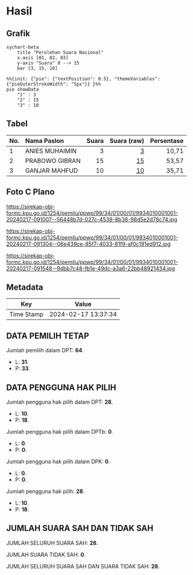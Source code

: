 # Hasil

## Grafik

```mermaid
xychart-beta
    title "Perolehan Suara Nasional"
    x-axis [01, 02, 03]
    y-axis "Suara" 0 --> 15
    bar [3, 15, 10]
```

```mermaid
%%{init: {"pie": {"textPosition": 0.5}, "themeVariables": {"pieOuterStrokeWidth": "5px"}} }%%
pie showData
    "1" : 3
    "2" : 15
    "3" : 10
```

## Tabel

| No. | Nama Paslon    | Suara | Suara (raw) | Persentase |
|:--- |:-------------- | -----:| -----------:| ----------:|
| 1   | ANIES MUHAIMIN | 3     | [3][p-1]    | 10,71      |
| 2   | PRABOWO GIBRAN | 15    | [15][p-2]   | 53,57      |
| 3   | GANJAR MAHFUD  | 10    | [10][p-3]   | 35,71      |


[p-1]: https://github.com/gigit-pemilu/pemilu-2024/blob/main/pilpres/hitung-suara/sub/99-luar-negeri/sub/34-darwin-australia/sub/01-darwin-australia/sub/0001-darwin-australia/sub/001-pos-001/sub/paslon-1.txt
[p-2]: https://github.com/gigit-pemilu/pemilu-2024/blob/main/pilpres/hitung-suara/sub/99-luar-negeri/sub/34-darwin-australia/sub/01-darwin-australia/sub/0001-darwin-australia/sub/001-pos-001/sub/paslon-2.txt
[p-3]: https://github.com/gigit-pemilu/pemilu-2024/blob/main/pilpres/hitung-suara/sub/99-luar-negeri/sub/34-darwin-australia/sub/01-darwin-australia/sub/0001-darwin-australia/sub/001-pos-001/sub/paslon-3.txt

## Foto C Plano

https://sirekap-obj-formc.kpu.go.id/1254/pemilu/ppwp/99/34/01/00/01/9934010001001-20240217-091007--56448b7d-027c-4538-8b38-98d5e2d78c74.jpg

https://sirekap-obj-formc.kpu.go.id/1254/pemilu/ppwp/99/34/01/00/01/9934010001001-20240217-091304--06e439ce-85f7-4033-81f9-af0c191ed912.jpg

https://sirekap-obj-formc.kpu.go.id/1254/pemilu/ppwp/99/34/01/00/01/9934010001001-20240217-091548--9dbb7c48-fb1e-49dc-a3a6-22bb48921434.jpg


## Metadata

| Key        | Value               |
| ---------- | ------------------- |
| Time Stamp | 2024-02-17 13:37:34 |


## DATA PEMILIH TETAP

Jumlah pemilih dalam DPT: **64**.
 * L: **31**.
 * P: **33**.

## DATA PENGGUNA HAK PILIH

Jumlah pengguna hak pilih dalam DPT: **28**.
 * L: **10**.
 * P: **18**.

Jumlah pengguna hak pilih dalam DPTb: **0**.
 * L: **0**.
 * P: **0**.

Jumlah pengguna hak pilih dalam DPK: **0**.
 * L: **0**.
 * P: **0**.

Jumlah pengguna hak pilih: **28**.
 * L: **10**.
 * P: **18**.

## JUMLAH SUARA SAH DAN TIDAK SAH

JUMLAH SELURUH SUARA SAH: **28**.

JUMLAH SUARA TIDAK SAH: **0**.

JUMLAH SELURUH SUARA SAH DAN SUARA TIDAK SAH: **28**.


